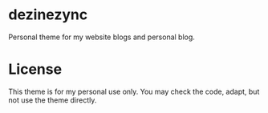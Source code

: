 # dezinezync

Personal theme for my website blogs and personal blog. 

# License

This theme is for my personal use only. You may check the code, adapt, but not use the theme directly. 